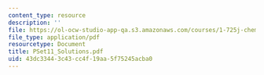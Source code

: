 ```yaml
---
content_type: resource
description: ''
file: https://ol-ocw-studio-app-qa.s3.amazonaws.com/courses/1-725j-chemicals-in-the-environment-fate-and-transport-fall-2004/43dc33443c43cc4f19aa5f75245acba0_PSet11_Solutions.pdf
file_type: application/pdf
resourcetype: Document
title: PSet11_Solutions.pdf
uid: 43dc3344-3c43-cc4f-19aa-5f75245acba0
---
```

